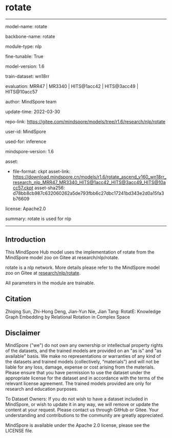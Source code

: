 # rotate

---

model-name: rotate

backbone-name: rotate

module-type: nlp

fine-tunable: True

model-version: 1.6

train-dataset: wn18rr

evaluation: MRR47 | MR3340 | HITS@1acc42 | HITS@3acc49 | HITS@10acc57

author: MindSpore team

update-time: 2022-03-30

repo-link: <https://gitee.com/mindspore/models/tree/r1.6/research/nlp/rotate>

user-id: MindSpore

used-for: inference

mindspore-version: 1.6

asset:

-
    file-format: ckpt
    asset-link: <https://download.mindspore.cn/models/r1.6/rotate_ascend_v160_wn18rr_research_nlp_MRR47_MR3340_HITS@1acc42_HITS@3acc49_HITS@10acc57.ckpt>
    asset-sha256: d78bb8cb987c632060262a5de793fbb6c27dbc17241bd343e2d0a15fa3b76609

license: Apache2.0

summary: rotate is used for nlp

---

## Introduction

This MindSpore Hub model uses the implementation of rotate from the MindSpore model zoo on Gitee at research/nlp/rotate.

rotate is a nlp network. More details please refer to the MindSpore model zoo on Gitee at [research/nlp/rotate](https://gitee.com/mindspore/models/blob/r1.6/research/nlp/rotate/README_CN.md).

All parameters in the module are trainable.

## Citation

Zhiqing Sun, Zhi-Hong Deng, Jian-Yun Nie, Jian Tang: RotatE: Knowledge Graph Embedding by Relational Rotation in Complex Space

## Disclaimer

MindSpore ("we") do not own any ownership or intellectual property rights of the datasets, and the trained models are provided on an "as is" and "as available" basis. We make no representations or warranties of any kind of the datasets and trained models (collectively, “materials”) and will not be liable for any loss, damage, expense or cost arising from the materials. Please ensure that you have permission to use the dataset under the appropriate license for the dataset and in accordance with the terms of the relevant license agreement. The trained models provided are only for research and education purposes.

To Dataset Owners: If you do not wish to have a dataset included in MindSpore, or wish to update it in any way, we will remove or update the content at your request. Please contact us through GitHub or Gitee. Your understanding and contributions to the community are greatly appreciated.

MindSpore is available under the Apache 2.0 license, please see the LICENSE file.
